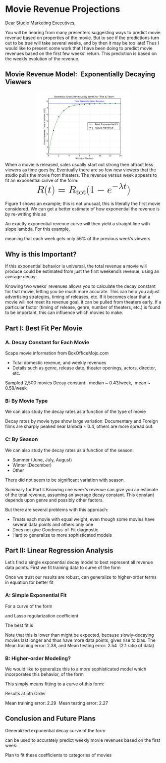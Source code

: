 <h1>Movie Revenue Projections</h1>

Dear Studio Marketing Executives,

You will be hearing from many presenters suggesting ways to predict movie revenue based on properties of the movie. But to see if the predictions turn out to be true will take several weeks, and by then it may be too late! Thus I would like to present some work that I have been doing to predict movie revenues based on the first few weeks’ return. This prediction is based on the weekly evolution of the revenue.

<h2>Movie Revenue Model:  Exponentially Decaying Viewers</h2>
<center><img src="../images/image1.png" width="300px" height="auto"></center>
When a movie is released, sales usually start out strong then attract less viewers as time goes by. Eventually there are so few new viewers that the studio pulls the movie from theaters. The revenue versus week appears to fit an exponential curve of the form:

<center><img src="../images/image2.png" width="300px" height="auto"></center>

Figure 1 shows an example; this is not unusual, this is literally the first movie considered. We can get a better estimate of how exponential the revenue is by re-writing this as



An exactly exponential revenue curve will then yield a straight line with slope lambda. For this example,   


meaning that each week gets only 56% of the previous week’s viewers

<h2>Why is this Important?</h2>

If this exponential behavior is universal, the total revenue a movie will produce could be estimated from just the first weekend’s revenue, using an average decay:

Knowing two weeks’ revenues allows you to calculate the decay constant for that movie, letting you be much more accurate. This can help you adjust advertising strategies, timing of releases, etc. If it becomes clear that a movie will not meet its revenue goal, it can be pulled from theaters early. If a particular factor (timing of release, genre, number of theaters, etc.) is found to be important, this can influence which movies to make.

<h2>Part I: Best Fit Per Movie</h2>
<h3>A. Decay Constant for Each Movie</h3>
Scape movie information from BoxOfficeMojo.com
<ul>
<li>Total domestic revenue, and weekly revenues</li>
<li>Details such as genre, release date, theater openings, actors, director, etc.</li>
</ul>
Sampled 2,500 movies
Decay constant:  median ~ 0.43/week,  mean ~ 0.58/week

<h3>B: By Movie Type</h3>
We can also study the decay rates as a function of the type of movie

Decay rates by movie type show large variation: Documentary and Foreign films are sharply peaked near
lambda ~ 0.4, others are more spread out.

<h3>C: By Season</h4>
We can also study the decay rates as a function of the season:
<ul>
<li>Summer (June, July, August)</li>
<li>Winter (December)</li>
<li>Other</li>
</ul>

There did not seem to be significant variation with season.

Summary for Part I: Knowing one week’s revenue can give you an estimate of the total revenue, assuming an average decay constant. This constant depends upon genre and possibly other factors.


But there are several problems with this approach:
<ul>
<li>Treats each movie with equal weight, even though some movies have several data points and others only one</li>
<li>Does not give Goodness-of-Fit diagnostic</li>
<li>Hard to generalize to more sophisticated models</li>
</ul>

<h2>Part II: Linear Regression Analysis</h2>

Let’s find a single exponential decay model to best represent all revenue data points. First we fit training data to curve of the form

Once we trust our results are robust, can generalize to higher-order terms in equation for better fit
<h3>A: Simple Exponential Fit</h3>
For a curve of the form

and Lasso regularization coefficient

The best fit is

Note that this is lower than might be expected, because slowly-decaying movies last longer and thus have more data points; gives rise to bias. The Mean training error: 2.38, and Mean testing error: 2.54  (2:1 ratio of data)

<h3>B: Higher-order Modeling?</h3>

We would like to generalize this to a more sophisticated model which incorporates this behavior, of the form


This simply means fitting to a curve of this form:

Results at 5th Order

Mean training error: 2.29  Mean testing error: 2.27

<h2>Conclusion and Future Plans</h2>
Generalized exponential decay curve of the form

can be used to accurately predict weekly movie revenues based on the first week:

Plan to fit these coefficients to categories of movies
